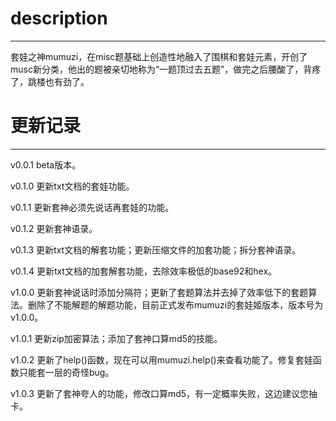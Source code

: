 description
======
------
套娃之神mumuzi，在misc题基础上创造性地融入了围棋和套娃元素，开创了musc新分类，他出的题被亲切地称为“一题顶过去五题”，做完之后腰酸了，背疼了，跳楼也有劲了。


更新记录
=======
-------
v0.0.1 beta版本。

v0.1.0 更新txt文档的套娃功能。

v0.1.1 更新套神必须先说话再套娃的功能。

v0.1.2 更新套神语录。

v0.1.3 更新txt文档的解套功能；更新压缩文件的加套功能；拆分套神语录。

v0.1.4 更新txt文档的加套解套功能，去除效率极低的base92和hex。

v1.0.0 更新套神说话时添加分隔符；更新了套题算法并去掉了效率低下的套题算法。删除了不能解题的解题功能，目前正式发布mumuzi的套娃姬版本，版本号为v1.0.0。

v1.0.1 更新zip加密算法；添加了套神口算md5的技能。

v1.0.2 更新了help()函数，现在可以用mumuzi.help()来查看功能了。修复套娃函数只能套一层的奇怪bug。

v1.0.3 更新了套神夸人的功能，修改口算md5，有一定概率失败，这边建议您抽卡。